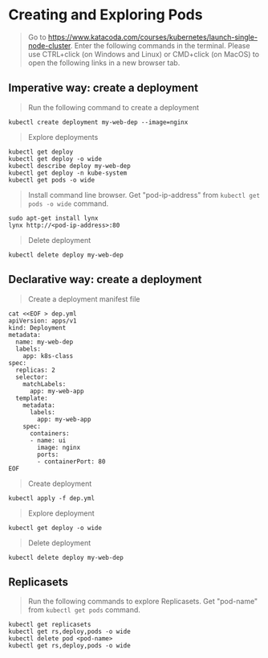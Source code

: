 # Creating and Exploring Pods
> Go to https://www.katacoda.com/courses/kubernetes/launch-single-node-cluster. Enter the following commands in the terminal.
Please use CTRL+click (on Windows and Linux) or CMD+click (on MacOS) to open the following links in a new browser tab.

## Imperative way: create a deployment 
> Run the following command to create a deployment
```
kubectl create deployment my-web-dep --image=nginx
```

> Explore deployments
```
kubectl get deploy
kubectl get deploy -o wide
kubectl describe deploy my-web-dep
kubectl get deploy -n kube-system
kubectl get pods -o wide
```
> Install command line browser. Get "pod-ip-address" from `kubectl get pods -o wide` command.
```
sudo apt-get install lynx
lynx http://<pod-ip-address>:80
```

> Delete deployment
```
kubectl delete deploy my-web-dep
```

## Declarative way: create a deployment 
> Create a deployment manifest file
```
cat <<EOF > dep.yml
apiVersion: apps/v1
kind: Deployment
metadata:
  name: my-web-dep
  labels:
    app: k8s-class
spec:
  replicas: 2
  selector:
    matchLabels:
      app: my-web-app
  template:
    metadata:
      labels:
        app: my-web-app
    spec:
      containers:
      - name: ui
        image: nginx
        ports:
        - containerPort: 80
EOF
```

> Create deployment
```
kubectl apply -f dep.yml
```

> Explore deployment
```
kubectl get deploy -o wide
```

> Delete deployment
```
kubectl delete deploy my-web-dep
```

## Replicasets
> Run the following commands to explore Replicasets. 
> Get "pod-name" from `kubectl get pods` command.
```
kubectl get replicasets
kubectl get rs,deploy,pods -o wide
kubectl delete pod <pod-name>
kubectl get rs,deploy,pods -o wide
```